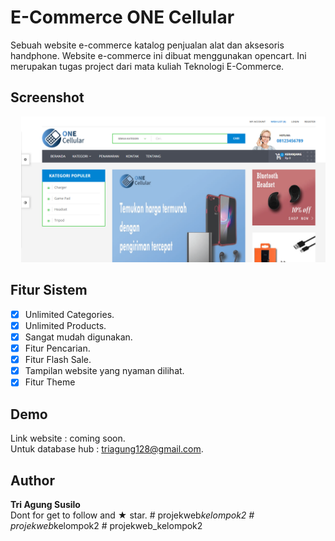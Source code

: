 # E-Commerce ONE Cellular

Sebuah website e-commerce katalog penjualan alat dan aksesoris handphone. Website e-commerce ini dibuat menggunakan opencart. Ini merupakan tugas project dari mata kuliah Teknologi E-Commerce.

## Screenshot
<pre>
  <img src="screenshot/screenshot-localhost-2020.05.07-10_32_55.png">   <img src="screenshot/screenshot-localhost-2020.05.07-10_54_05.png">
</pre>

## Fitur Sistem
* [x] Unlimited Categories.
* [x] Unlimited Products.
* [x] Sangat mudah digunakan.
* [x] Fitur Pencarian.
* [x] Fitur Flash Sale.
* [x] Tampilan website yang nyaman dilihat.
* [x] Fitur Theme

## Demo
Link website : coming soon. <br >
Untuk database hub : triagung128@gmail.com.

## Author
**Tri Agung Susilo** <br />
Dont for get to follow and ★ star.
#   p r o j e k w e b _ k e l o m p o k 2 
 
 #   p r o j e k w e b _ k e l o m p o k 2 
 
 #   p r o j e k w e b _ k e l o m p o k 2 
 
 